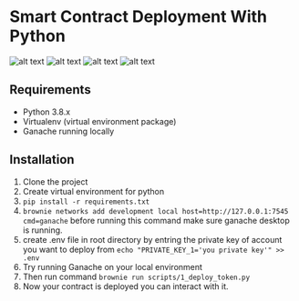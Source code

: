 # Smart Contract Deployment With Python
![alt text](https://miro.medium.com/max/1194/1*5BbuCZSM0Io6cWIbWl_Jng.png)
![alt text](https://img.shields.io/badge/P-Python-Green)  ![alt text](https://img.shields.io/badge/S-Solidity-White)  ![alt text](https://img.shields.io/badge/B-Blockchain-Green)

## Requirements
- Python 3.8.x
- Virtualenv (virtual environment package)
- Ganache running locally

## Installation
1. Clone the project
2. Create virtual environment for python
3. ```pip install -r requirements.txt```
4. ```brownie networks add development local host=http://127.0.0.1:7545 cmd=ganache``` before running this command make sure ganache desktop is running.
5. create .env file in root directory by entring the private key of account you want to deploy from ```echo "PRIVATE_KEY_1='you private key'" >> .env```
6. Try running Ganache on your local environment
7. Then run command ```brownie run scripts/1_deploy_token.py ```
8. Now your contract is deployed you can interact with it.

